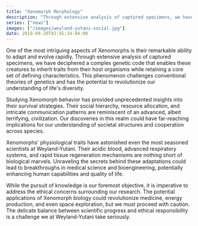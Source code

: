 ```yaml
---
title: "Xenomorph Morphology"
description: "Through extensive analysis of captured specimens, we have deciphered a complex genetic code that enables these creatures to inherit traits from their host organisms while retaining a core set of defining characteristics."
series: ["news"]
images: ["/images/weyland-yutani-social.jpg"]
date: 2019-09-20T02:45:34-04:00
---
```


One of the most intriguing aspects of Xenomorphs is their remarkable ability to adapt and evolve rapidly. Through extensive analysis of captured specimens, we have deciphered a complex genetic code that enables these creatures to inherit traits from their host organisms while retaining a core set of defining characteristics. This phenomenon challenges conventional theories of genetics and has the potential to revolutionize our understanding of life's diversity.

Studying Xenomorph behavior has provided unprecedented insights into their survival strategies. Their social hierarchy, resource allocation, and intricate communication patterns are reminiscent of an advanced, albeit terrifying, civilization. Our discoveries in this realm could have far-reaching implications for our understanding of societal structures and cooperation across species.

Xenomorphs' physiological traits have astonished even the most seasoned scientists at Weyland-Yutani. Their acidic blood, advanced respiratory systems, and rapid tissue regeneration mechanisms are nothing short of biological marvels. Unraveling the secrets behind these adaptations could lead to breakthroughs in medical science and bioengineering, potentially enhancing human capabilities and quality of life.

While the pursuit of knowledge is our foremost objective, it is imperative to address the ethical concerns surrounding our research. The potential applications of Xenomorph biology could revolutionize medicine, energy production, and even space exploration, but we must proceed with caution. The delicate balance between scientific progress and ethical responsibility is a challenge we at Weyland-Yutani take seriously.
